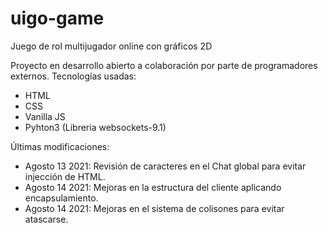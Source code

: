 # uigo-game
Juego de rol multijugador online con gráficos 2D

Proyecto en desarrollo abierto a colaboración por parte de programadores externos.
Tecnologías usadas:
- HTML
- CSS
- Vanilla JS
- Pyhton3 (Libreria websockets-9.1)

Últimas modificaciones:
- Agosto 13 2021: Revisión de caracteres en el Chat global para evitar injección de HTML.
- Agosto 14 2021: Mejoras en la estructura del cliente aplicando encapsulamiento.
- Agosto 14 2021: Mejoras en el sistema de colisones para evitar atascarse.
